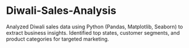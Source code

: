 # Diwali-Sales-Analysis
Analyzed Diwali sales data using Python (Pandas, Matplotlib, Seaborn) to extract business insights. Identified top states, customer segments, and product categories for targeted marketing.
